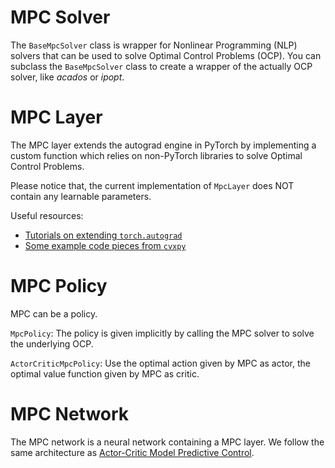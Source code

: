 # MPC Solver

The `BaseMpcSolver` class is wrapper for Nonlinear Programming (NLP) solvers that can be used to solve Optimal Control Problems (OCP). You can subclass the `BaseMpcSolver` class to create a wrapper of the actually OCP solver, like *acados* or *ipopt*.


# MPC Layer

The MPC layer extends the autograd engine in PyTorch by implementing a custom function which relies on non-PyTorch libraries to solve Optimal Control Problems.

Please notice that, the current implementation of `MpcLayer` does NOT contain any learnable parameters.

Useful resources:
- [Tutorials on extending `torch.autograd`](https://pytorch.org/docs/stable/notes/extending.html)
- [Some example code pieces from `cvxpy`](https://github.com/cvxgrp/cvxpylayers/blob/master/cvxpylayers/torch/cvxpylayer.py)

# MPC Policy
 MPC can be a policy.

`MpcPolicy`: The policy is given implicitly by calling the MPC solver to solve the underlying OCP.

`ActorCriticMpcPolicy`: Use the optimal action given by MPC as actor, the optimal value function given by MPC as critic.

# MPC Network

The MPC network is a neural network containing a MPC layer. We follow the same architecture as [Actor-Critic Model Predictive Control]().
